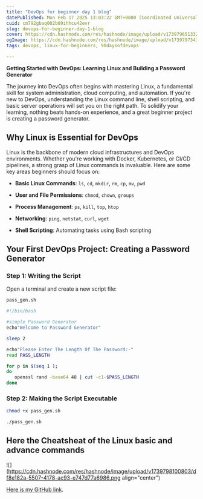 ```yaml
---
title: "DevOps for beginner day 1 blog"
datePublished: Mon Feb 17 2025 13:03:22 GMT+0000 (Coordinated Universal Time)
cuid: cm792gbaq002b09ihhcu42evr
slug: devops-for-beginner-day-1-blog
cover: https://cdn.hashnode.com/res/hashnode/image/upload/v1739796513327/62ff2e94-9ada-4227-a96d-7055ec899a8e.webp
ogImage: https://cdn.hashnode.com/res/hashnode/image/upload/v1739797343283/c9b222ff-bb7b-42cf-9545-89a7ebcceed7.webp
tags: devops, linux-for-beginners, 90daysofdevops

---
```


**Getting Started with DevOps: Learning Linux and Building a Password Generator**

The journey into DevOps often begins with mastering Linux, a fundamental skill for system administration, cloud computing, and automation. If you're new to DevOps, understanding the Linux command line, shell scripting, and basic server operations will set you on the right path. To solidify your learning, nothing beats hands-on experience, and a great beginner project is creating a password generator.

## **Why Linux is Essential for DevOps**

Linux is the backbone of modern cloud infrastructures and DevOps environments. Whether you're working with Docker, Kubernetes, or CI/CD pipelines, a strong grasp of Linux commands is invaluable. Here are some key areas beginners should focus on:

* **Basic Linux Commands**: `ls`, `cd`, `mkdir`, `rm`, `cp`, `mv`, `pwd`
    
* **User and File Permissions**: `chmod`, `chown`, `groups`
    
* **Process Management**: `ps`, `kill`, `top`, `htop`
    
* **Networking**: `ping`, `netstat`, `curl`, `wget`
    
* **Shell Scripting**: Automating tasks using Bash scripting
    

## **Your First DevOps Project: Creating a Password Generator**

### **Step 1: Writing the Script**

Open a terminal and create a new script file:

```bash
pass_gen.sh
```

```bash
#!/bin/bash

#simple Password Generator
echo"Welcome to Password Generator"

sleep 2

echo"Please Enter The Length Of The Password:-"
read PASS_LENGTH

for p in $(seq 1 );
do
   openssl rand -base64 48 | cut -c1-$PASS_LENGTH
done
```

### **Step 2: Making the Script Executable**

```bash
chmod +x pass_gen.sh
```

```bash
./pass_gen.sh
```

## Here the Cheatsheat of the Linux basic and advance commands

![](https://cdn.hashnode.com/res/hashnode/image/upload/v1739798100803/df8e182a-5507-4178-ac93-e747d77a6986.png align="center")

[Here is my GitHub link](https://github.com/JibachhhMahto764/Devops-begginer-to-Advance/blob/main/Linux/linux_projects_1.sh).